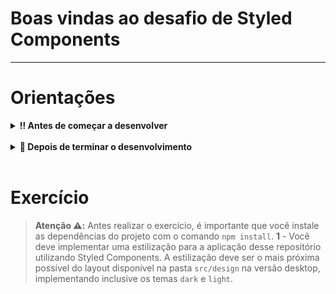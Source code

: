 # Boas vindas ao desafio de Styled Components

---

# Orientações

<details>
  <summary><strong>‼️ Antes de começar a desenvolver</strong></summary><br />

- Crie um fork desse projeto, para isso siga esse [tutorial de como realizar um fork](https://guides.github.com/activities/forking/).

  > **De olho na dica 👀:** Ao realizar o fork, o GitHub, por padrão, copia apenas a branch main. Caso queira realizar o fork copiando as demais branches, é necessário desmarcar a opção _copy the `main` branch only_.
  ![Main branch](images/fork.png)

- Após fazer o fork, clone o repositório criado para o seu computador.

- Rode o comando `npm install`.

</details>

<br />

<details>
  <summary><strong>🤝 Depois de terminar o desenvolvimento</strong></summary><br />

Após a solução dos exercícios, abra um PR no seu repositório forkado e, se quiser, mergeie para a `main`. Sinta-se à vontade!

> **Atenção ⚠️:** Ao criar o PR,  você irá se deparar com essa tela:
![PR do exercício](images/example-pr.png)

É necessário realizar uma mudança. Para isso, clique no _base repository_ como na imagem abaixo:

![Mudando a base do repositório](images/change-base.png)

Mude para o seu repositório. Seu nome estará na frente do nome dele, por exemplo: `antonio/TicTacToe`. Depois desse passo a página deve ficar assim:

![Após mudança](images/after-change.png)

Agora, basta criar o PULL REQUEST clicando no botão `Create Pull Request`.

</details>

<br />

# Exercício

> **Atenção ⚠️:** Antes realizar o exercício, é importante que você instale as dependências do projeto com o comando `npm install`.
**1** - Você deve implementar uma estilização para a aplicação desse repositório utilizando Styled Components. A estilização deve ser o mais próxima possível do layout disponível na pasta `src/design` na versão desktop, implementando inclusive os temas `dark` e `light`.